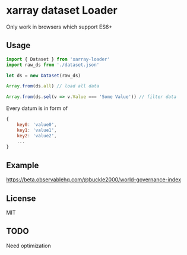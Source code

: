 # xarray dataset Loader

Only work in browsers which support ES6+

## Usage

```js
import { Dataset } from 'xarray-loader'
import raw_ds from './dataset.json'

let ds = new Dataset(raw_ds)

Array.from(ds.all) // load all data

Array.from(ds.sel(v => v.Value === 'Some Value')) // filter data
```

Every datum is in form of

```js
{
    key0: 'value0',
    key1: 'value1',
    key2: 'value2',
    ...
}
```

## Example

https://beta.observablehq.com/@buckle2000/world-governance-index

## License

MIT

## TODO

Need optimization